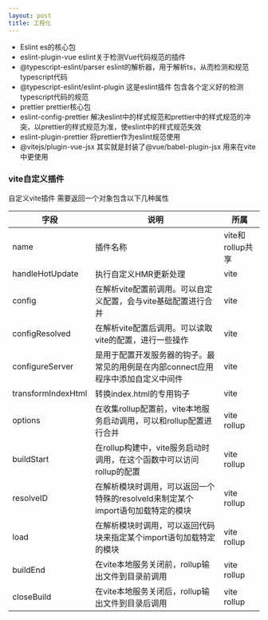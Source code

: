 ```yaml
---
layout: post
title: 工程化
---
```



- Eslint es的核心包
- eslint-plugin-vue eslint关于检测Vue代码规范的插件
- @typescript-eslint/parser eslint的解析器，用于解析ts，从而检测和规范typescript代码
- @typescript-eslint/eslint-plugin 这是eslint插件 包含各个定义好的检测typescript代码的规范
- prettier prettier核心包
- eslint-config-prettier 解决eslint中的样式规范和prettier中的样式规范的冲突，以prettier的样式规范为准，使eslint中的样式规范失效
- eslint-plugin-prettier 将prettier作为eslint规范使用
- @vitejs/plugin-vue-jsx 其实就是封装了@vue/babel-plugin-jsx 用来在vite中更使用

### vite自定义插件

自定义vite插件 需要返回一个对象包含以下几种属性

| 字段 | 说明 | 所属 |
| --- | --- | --- |
| name | 插件名称 | vite和rollup共享 |
| handleHotUpdate | 执行自定义HMR更新处理 | vite |
| config | 在解析vite配置前调用。可以自定义配置，会与vite基础配置进行合并 | vite |
| configResolved | 在解析vite配置后调用。可以读取vite的配置，进行一些操作 | vite |
| configureServer | 是用于配置开发服务器的钩子。最常见的用例是在内部connect应用程序中添加自定义中间件 | vite |
| transformIndexHtml | 转换index.html的专用钩子 | vite |
| options | 在收集rollup配置前，vite本地服务启动调用，可以和rollup配置进行合并 | vite rollup |
| buildStart | 在rollup构建中，vite服务启动时调用，在这个函数中可以访问rollup的配置 | vite rollup |
| resolveID | 在解析模块时调用，可以返回一个特殊的resolveId来制定某个import语句加载特定的模块 | vite rollup |
| load | 在解析模块时调用，可以返回代码块来指定某个import语句加载特定的模块 | vite rollup |
| buildEnd | 在vite本地服务关闭前，rollup输出文件到目录前调用 | vite  rollup |
| closeBuild | 在vite本地服务关闭后，rollup输出文件到目录后调用 | vite rollup |